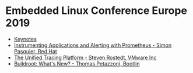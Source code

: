 # Embedded Linux Conference Europe 2019

* [Keynotes](./keynotes.md)
* [Instrumenting Applications and Alerting with Prometheus - Simon Pasquier, Red Hat](./prometheus.md)
* [The Unified Tracing Platform - Steven Rostedt, VMware Inc](./unified-tracing.md)
* [Buildroot: What's New? - Thomas Petazzoni, Bootlin](./buildroot.md)


